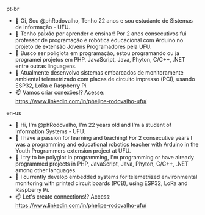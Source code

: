 pt-br
- 👋 Oi, Sou @phRodovalho, Tenho 22 anos e sou estudante de Sistemas de Informação - UFU.
- 👀 Tenho paixão por aprender e ensinar! Por 2 anos consecutivos fui professor de programação e robótica educacional com Arduino no projeto de extensão Jovens Programadores pela UFU.
- 🌱 Busco ser poliglota em programação, estou programando ou já programei projetos em PHP, JavaScript, Java, Phyton, C/C++, .NET entre outras linguagens.
- 💞️ Atualmente desenvolvo sistemas embarcados de monitoramente ambiental telemetrizado com placas de circuito impresso (PCI), usando ESP32, LoRa e Raspberry Pi.
- 📫 Vamos criar conexões!? Acesse: https://www.linkedin.com/in/phelipe-rodovalho-ufu/

en-us
- 👋 Hi, I'm @phRodovalho, I'm 22 years old and I'm a student of Information Systems - UFU.
- 👀 I have a passion for learning and teaching! For 2 consecutive years I was a programming and educational robotics teacher with Arduino in the Youth Programmers extension project at UFU.
- 🌱 I try to be polyglot in programming, I'm programming or have already programmed projects in PHP, JavaScript, Java, Phyton, C/C++, .NET among other languages.
- 💞️ I currently develop embedded systems for telemetrized environmental monitoring with printed circuit boards (PCB), using ESP32, LoRa and Raspberry Pi.
- 📫 Let's create connections!? Access: https://www.linkedin.com/in/phelipe-rodovalho-ufu/
<!---
phRodovalho/phRodovalho is a ✨ special ✨ repository because its `README.md` (this file) appears on your GitHub profile.
You can click the Preview link to take a look at your changes.
--->



